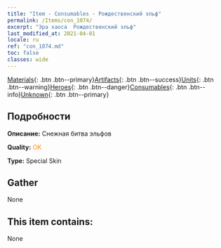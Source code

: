 ```yaml
---
title: "Item - Consumables - Рождественский эльф"
permalink: /Items/con_1074/
excerpt: "Эра хаоса  Рождественский эльф"
last_modified_at: 2021-04-01
locale: ru
ref: "con_1074.md"
toc: false
classes: wide
---
```

 [Materials](/ru/Items/){: .btn .btn--primary}[Artifacts](/ru/Items/Artifacts/){: .btn .btn--success}[Units](/ru/Items/Units/){: .btn .btn--warning}[Heroes](/ru/Items/Heroes/){: .btn .btn--danger}[Consumables](/ru/Items/Consumables/){: .btn .btn--info}[Unknown](/ru/Items/Unknown/){: .btn .btn--primary}

## Подробности
 **Описание:** Снежная битва эльфов

 **Quality:** <span style="color: #FF8C00">OK</span>

 **Type:** Special Skin

## Gather

  None

## This item contains:

  None

